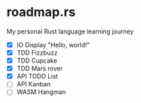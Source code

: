 # roadmap.rs

My personal Rust language learning journey

* [x] IO Display "Hello, world!"
* [x] TDD Fizzbuzz
* [x] TDD Cupcake
* [x] TDD Mars rover
* [x] API TODO List
* [ ] API Kanban
* [ ] WASM Hangman
